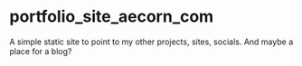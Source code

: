 # portfolio_site_aecorn_com
A simple static site to point to my other projects, sites, socials. And maybe a place for a blog?

